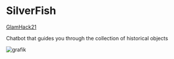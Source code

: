 # SilverFish
[GlamHack21](https://hack.glam.opendata.ch/)


Chatbot that guides you through the collection of historical objects

![grafik](https://user-images.githubusercontent.com/29306940/115046387-aea2e380-9ed7-11eb-9303-02c803bff5b5.png)
